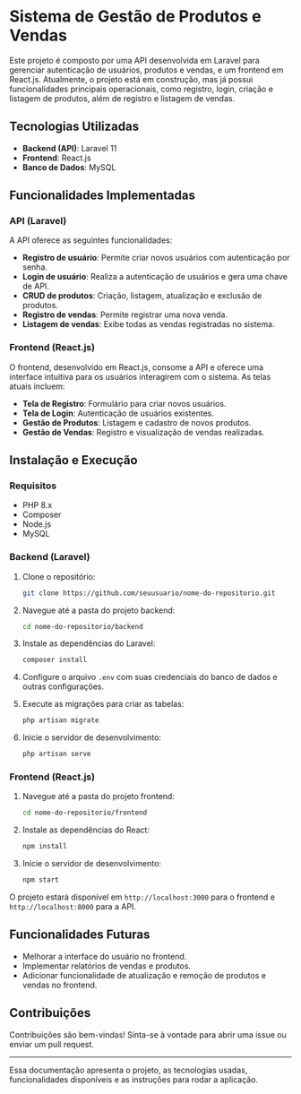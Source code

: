 # Sistema de Gestão de Produtos e Vendas

Este projeto é composto por uma API desenvolvida em Laravel para gerenciar autenticação de usuários, produtos e vendas, e um frontend em React.js. Atualmente, o projeto está em construção, mas já possui funcionalidades principais operacionais, como registro, login, criação e listagem de produtos, além de registro e listagem de vendas.

## Tecnologias Utilizadas

- **Backend (API)**: Laravel 11
- **Frontend**: React.js
- **Banco de Dados**: MySQL

## Funcionalidades Implementadas

### API (Laravel)

A API oferece as seguintes funcionalidades:

- **Registro de usuário**: Permite criar novos usuários com autenticação por senha.
- **Login de usuário**: Realiza a autenticação de usuários e gera uma chave de API.
- **CRUD de produtos**: Criação, listagem, atualização e exclusão de produtos.
- **Registro de vendas**: Permite registrar uma nova venda.
- **Listagem de vendas**: Exibe todas as vendas registradas no sistema.

### Frontend (React.js)

O frontend, desenvolvido em React.js, consome a API e oferece uma interface intuitiva para os usuários interagirem com o sistema. As telas atuais incluem:

- **Tela de Registro**: Formulário para criar novos usuários.
- **Tela de Login**: Autenticação de usuários existentes.
- **Gestão de Produtos**: Listagem e cadastro de novos produtos.
- **Gestão de Vendas**: Registro e visualização de vendas realizadas.

## Instalação e Execução

### Requisitos

- PHP 8.x
- Composer
- Node.js
- MySQL

### Backend (Laravel)

1. Clone o repositório:

    ```bash
    git clone https://github.com/seuusuario/nome-do-repositorio.git
    ```

2. Navegue até a pasta do projeto backend:

    ```bash
    cd nome-do-repositorio/backend
    ```

3. Instale as dependências do Laravel:

    ```bash
    composer install
    ```

4. Configure o arquivo `.env` com suas credenciais do banco de dados e outras configurações.

5. Execute as migrações para criar as tabelas:

    ```bash
    php artisan migrate
    ```

6. Inicie o servidor de desenvolvimento:

    ```bash
    php artisan serve
    ```

### Frontend (React.js)

1. Navegue até a pasta do projeto frontend:

    ```bash
    cd nome-do-repositorio/frontend
    ```

2. Instale as dependências do React:

    ```bash
    npm install
    ```

3. Inicie o servidor de desenvolvimento:

    ```bash
    npm start
    ```

O projeto estará disponível em `http://localhost:3000` para o frontend e `http://localhost:8000` para a API.

## Funcionalidades Futuras

- Melhorar a interface do usuário no frontend.
- Implementar relatórios de vendas e produtos.
- Adicionar funcionalidade de atualização e remoção de produtos e vendas no frontend.

## Contribuições

Contribuições são bem-vindas! Sinta-se à vontade para abrir uma issue ou enviar um pull request.

---

Essa documentação apresenta o projeto, as tecnologias usadas, funcionalidades disponíveis e as instruções para rodar a aplicação.